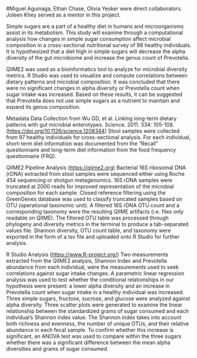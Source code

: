 #Miguel Aguinaga, Ethan Chase, Olivia Yesker were direct collaborators. Joleen Khey served as a mentor in this project.

Simple sugars are a part of a healthy diet in humans and microorganisms assist in its metabolism. This study will examine through a computational analysis how changes in simple sugar consumption affect microbial composition in a cross-sectional nutritional survey of 98 healthy individuals. It is hypothesized that a diet high in simple sugars will decrease the alpha diversity of the gut microbiome and increase the genus count of Prevotella. 

QIIME2 was used as a bioinformatics tool to analyze for microbial diversity metrics. R Studio was used to visualize and compute correlations between dietary patterns and microbial composition. It was concluded that there were no significant changes in alpha diversity or Prevotella count when sugar intake was increased. Based on these results, it can be suggested that Prevotella does not use simple sugars as a nutrient to maintain and expand its genus composition. 


Metadata Data Collection from Wu GD, et al. Linking long-term dietary patterns with gut microbial enterotypes. Science. 2011. 334: 105-108. (https://doi.org/10.1126/science.1208344)
Stool samples were collected from 97 healthy individuals for cross-sectional analysis. For each individual, short-term diet information was documented from the “Recall” questionnaire 
and long-term diet information from the food frequency questionnaire (FRQ).

QIIME2 Pipeline Analysis (https://qiime2.org)
Bacterial 16S ribosomal DNA (rDNA) extracted from stool samples were sequenced either using Roche 454 sequencing or shotgun metagenomics.
16S rDNA samples were truncated at 2000 reads for improved representation of the microbial composition for each sample. 
Closed reference filtering using the GreenGenes database was used to classify truncated samples based on OTU (operational taxonomic unit). 
A filtered 16S rDNA OTU count and a corresponding taxonomy were the resulting QIIME artifacts (i.e. files only readable on QIIME). 
The filtered OTU table was processed through phylogeny and diversity metrics in the terminal to produce a tab-separated values file. 
Shannon diversity, OTU count table, and taxonomy were exported in the form of a tsv file and uploaded onto R Studio for further analysis.

R Studio Analysis (https://www.R-project.org/)
Two measurements extracted from the QIIME2 analysis, Shannon Index and Prevotella abundance from each individual, were the measurements used to seek correlations against sugar intake changes. 
A parametric linear regression analysis was used to test whether the conditional relationships in our hypothesis were present: a lower alpha diversity and an increase in Prevotella count when sugar intake in a healthy individual was increased. 
Three simple sugars, fructose, sucrose, and glucose were analyzed against alpha diversity. 
Three scatter plots were generated to examine the linear relationship between the standardized grams of sugar consumed and each individual’s Shannon index value. 
The Shannon index takes into account both richness and evenness, the number of unique OTUs, and their relative abundance in each fecal sample. 
To confirm whether this increase is significant, an ANOVA test was used to compare within the three sugars whether there was a significant difference between the mean alpha diversities and grams of sugar consumed.


